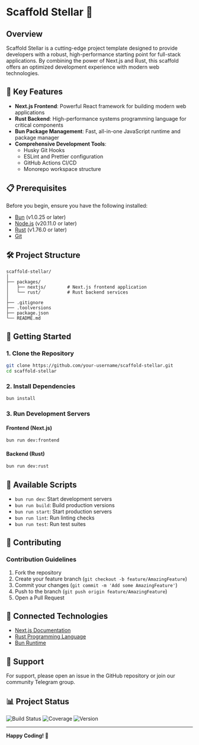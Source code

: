 # Scaffold Stellar 🚀

## Overview

Scaffold Stellar is a cutting-edge project template designed to provide developers with a robust, high-performance starting point for full-stack applications. By combining the power of Next.js and Rust, this scaffold offers an optimized development experience with modern web technologies.

## 🌟 Key Features

- **Next.js Frontend**: Powerful React framework for building modern web applications
- **Rust Backend**: High-performance systems programming language for critical components
- **Bun Package Management**: Fast, all-in-one JavaScript runtime and package manager
- **Comprehensive Development Tools**:
  - Husky Git Hooks
  - ESLint and Prettier configuration
  - GitHub Actions CI/CD
  - Monorepo workspace structure

## 📋 Prerequisites

Before you begin, ensure you have the following installed:

- [Bun](https://bun.sh/) (v1.0.25 or later)
- [Node.js](https://nodejs.org/) (v20.11.0 or later)
- [Rust](https://www.rust-lang.org/) (v1.76.0 or later)
- [Git](https://git-scm.com/)

## 🛠 Project Structure

```
scaffold-stellar/
│
├── packages/
│   ├── nextjs/        # Next.js frontend application
│   └── rust/          # Rust backend services
│
├── .gitignore
├── .toolversions
├── package.json
└── README.md
```

## 🚀 Getting Started

### 1. Clone the Repository

```bash
git clone https://github.com/your-username/scaffold-stellar.git
cd scaffold-stellar
```

### 2. Install Dependencies

```bash
bun install
```

### 3. Run Development Servers

#### Frontend (Next.js)

```bash
bun run dev:frontend
```

#### Backend (Rust)

```bash
bun run dev:rust
```

## 🔧 Available Scripts

- `bun run dev`: Start development servers
- `bun run build`: Build production versions
- `bun run start`: Start production servers
- `bun run lint`: Run linting checks
- `bun run test`: Run test suites

## 🤝 Contributing

### Contribution Guidelines

1. Fork the repository
2. Create your feature branch (`git checkout -b feature/AmazingFeature`)
3. Commit your changes (`git commit -m 'Add some AmazingFeature'`)
4. Push to the branch (`git push origin feature/AmazingFeature`)
5. Open a Pull Request

## 🔗 Connected Technologies

- [Next.js Documentation](https://nextjs.org/docs)
- [Rust Programming Language](https://www.rust-lang.org/)
- [Bun Runtime](https://bun.sh)

## 💬 Support

For support, please open an issue in the GitHub repository or join our community Telegram group.

## 📊 Project Status

![Build Status](https://img.shields.io/github/actions/workflow/status/your-username/scaffold-stellar/build.yml)
![Coverage](https://img.shields.io/codecov/c/github/your-username/scaffold-stellar)
![Version](https://img.shields.io/github/v/release/your-username/scaffold-stellar)

---

**Happy Coding! 🚀**
